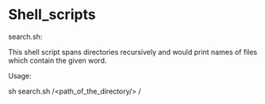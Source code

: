 Shell_scripts
=============

search.sh:

This shell script spans directories recursively and would print names of files which contain the given word.

Usage:

sh search.sh /<path_of_the_directory/> /<word/>

